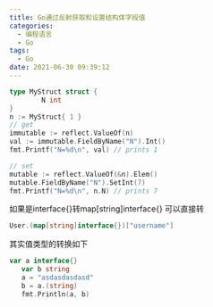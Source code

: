 ```yaml
---
title: Go通过反射获取和设置结构体字段值
categories:
  - 编程语言
  - Go
tags:
  - Go
date: 2021-06-30 09:39:12
---
```


```go
type MyStruct struct {
        N int
}
n := MyStruct{ 1 }
// get
immutable := reflect.ValueOf(n)
val := immutable.FieldByName("N").Int()
fmt.Printf("N=%d\n", val) // prints 1

// set
mutable := reflect.ValueOf(&n).Elem()
mutable.FieldByName("N").SetInt(7)
fmt.Printf("N=%d\n", n.N) // prints 7
```

如果是interface{}转map[string]interface{} 可以直接转

```go
User.(map[string]interface{})["username"]
```

其实值类型的转换如下

```go
var a interface{}
   var b string
   a = "asdasdasdasd"
   b = a.(string)
   fmt.Println(a, b)
```
